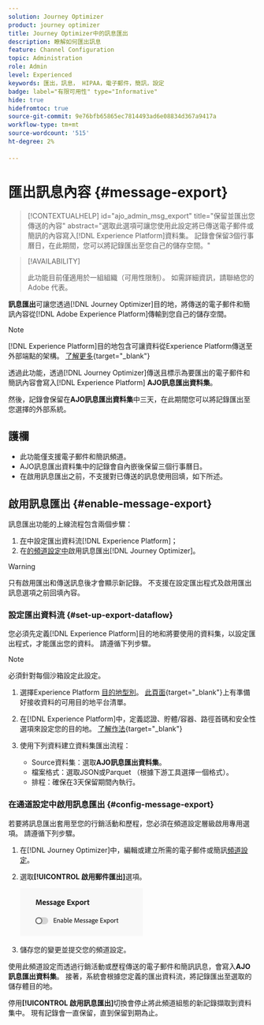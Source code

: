 ```yaml
---
solution: Journey Optimizer
product: journey optimizer
title: Journey Optimizer中的訊息匯出
description: 瞭解如何匯出訊息
feature: Channel Configuration
topic: Administration
role: Admin
level: Experienced
keywords: 匯出，訊息， HIPAA，電子郵件，簡訊，設定
badge: label="有限可用性" type="Informative"
hide: true
hidefromtoc: true
source-git-commit: 9e76bfb65865ec7814493ad6e08834d367a9417a
workflow-type: tm+mt
source-wordcount: '515'
ht-degree: 2%

---
```


# 匯出訊息內容 {#message-export}

>[!CONTEXTUALHELP]
>id="ajo_admin_msg_export"
>title="保留並匯出您傳送的內容"
>abstract="選取此選項可讓您使用此設定將已傳送電子郵件或簡訊的內容寫入[!DNL Experience Platform]資料集。 記錄會保留3個行事曆日，在此期間，您可以將記錄匯出至您自己的儲存空間。"

>[!AVAILABILITY]
>
>此功能目前僅適用於一組組織（可用性限制）。 如需詳細資訊，請聯絡您的 Adobe 代表。

**訊息匯出**&#x200B;可讓您透過[!DNL Journey Optimizer]目的地，將傳送的電子郵件和簡訊內容從[!DNL Adobe Experience Platform]傳輸到您自己的儲存空間。

>[!NOTE]
>
>[!DNL Experience Platform]目的地包含可讓資料從Experience Platform傳送至外部端點的架構。 [了解更多](https://experienceleague.adobe.com/zh-hant/docs/experience-platform/destinations/home){target="_blank"}

透過此功能，透過[!DNL Journey Optimizer]傳送且標示為要匯出的電子郵件和簡訊內容會寫入[!DNL Experience Platform] **AJO訊息匯出資料集**。

然後，記錄會保留在&#x200B;**AJO訊息匯出資料集**&#x200B;中三天，在此期間您可以將記錄匯出至您選擇的外部系統。
<!--
## Terminology

* **[!DNL Experience Platform] destinations** - Framework to deliver data out of Experience Platform into external endpoints. [Learn more](https://experienceleague.adobe.com/en/docs/experience-platform/destinations/home){target="_blank"}
* **AJO Message Export Dataset** - An [!DNL Experience Platform] dataset which stores the message content of email and SMS messages sent via [!DNL Journey Optimizer] which have been marked for export.
* **Retention**: Records in the AJO Message Export Dataset are retained for 3 calendar days from ingestion.-->

## 護欄

* 此功能僅支援電子郵件和簡訊頻道。
* AJO訊息匯出資料集中的記錄會自內嵌後保留三個行事曆日。
* 在啟用訊息匯出之前，不支援對已傳送的訊息使用回填，如下所述。

## 啟用訊息匯出 {#enable-message-export}

訊息匯出功能的上線流程包含兩個步驟：

1. [在](#set-up-export-dataflow)中設定匯出資料流[!DNL Experience Platform]；
1. 在[的頻道設定中](#config-message-export)啟用訊息匯出[!DNL Journey Optimizer]。

>[!WARNING]
>
>只有啟用匯出和傳送訊息後才會顯示新記錄。 不支援在設定匯出程式及啟用匯出訊息選項之前回填內容。

### 設定匯出資料流 {#set-up-export-dataflow}

您必須先定義[!DNL Experience Platform]目的地和將要使用的資料集，以設定匯出程式，才能匯出您的資料。 請遵循下列步驟。

>[!NOTE]
>
>必須針對每個沙箱設定此設定。

1. 選擇Experience Platform [目的地型別](https://experienceleague.adobe.com/en/docs/experience-platform/destinations/destination-types)。 [此頁面](https://experienceleague.adobe.com/en/docs/experience-platform/destinations/catalog/overview){target="_blank"}上有準備好接收資料的可用目的地平台清單。

1. 在[!DNL Experience Platform]中，定義認證、貯體/容器、路徑首碼和安全性選項來設定您的目的地。 [了解作法](https://experienceleague.adobe.com/en/docs/experience-platform/destinations/ui/activate/export-datasets){target="_blank"}

1. 使用下列資料建立資料集匯出流程：

   * Source資料集：選取&#x200B;**AJO訊息匯出資料集**。
   * 檔案格式：選取JSON或Parquet （根據下游工具選擇一個格式）。
   * 排程：確保在3天保留期間內執行。

### 在通道設定中啟用訊息匯出 {#config-message-export}

若要將訊息匯出套用至您的行銷活動和歷程，您必須在頻道設定層級啟用專用選項。 請遵循下列步驟。

1. 在[!DNL Journey Optimizer]中，編輯或建立所需的電子郵件或簡訊[頻道設定](channel-surfaces.md#create-channel-surface)。

1. 選取&#x200B;**[!UICONTROL 啟用郵件匯出]**&#x200B;選項。

   ![](assets/config-message-export.png)

1. 儲存您的變更並提交您的頻道設定。

使用此頻道設定而透過行銷活動或歷程傳送的電子郵件和簡訊訊息，會寫入&#x200B;**AJO訊息匯出資料集**。 接著，系統會根據您定義的匯出資料流，將記錄匯出至選取的儲存體目的地。

停用&#x200B;**[!UICONTROL 啟用訊息匯出]**&#x200B;切換會停止將此頻道組態的新記錄擷取到資料集中。 現有記錄會一直保留，直到保留到期為止。



